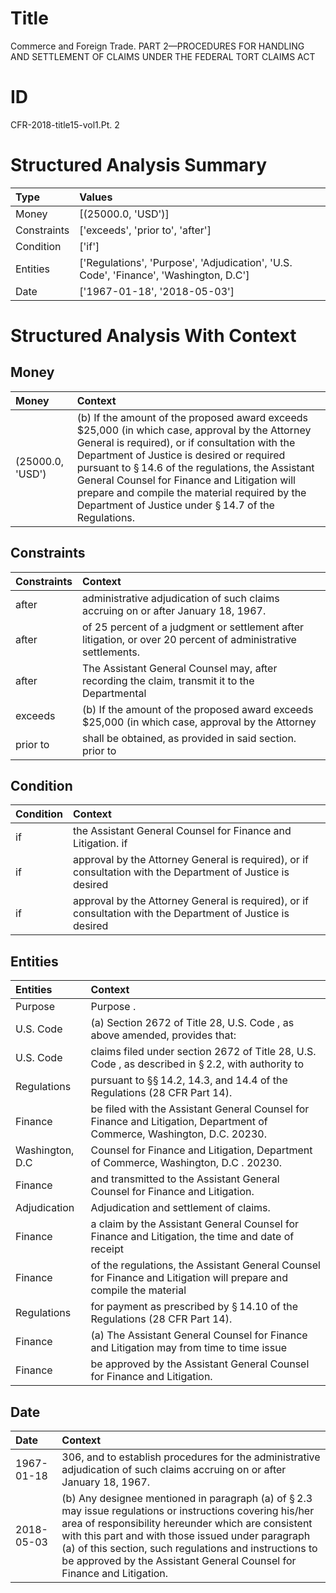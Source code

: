# Title

 Commerce and Foreign Trade. PART 2—PROCEDURES FOR HANDLING AND SETTLEMENT OF CLAIMS UNDER THE FEDERAL TORT CLAIMS ACT


# ID

 CFR-2018-title15-vol1.Pt. 2


# Structured Analysis Summary

| Type        | Values                                                                                |
|:------------|:--------------------------------------------------------------------------------------|
| Money       | [(25000.0, 'USD')]                                                                    |
| Constraints | ['exceeds', 'prior to', 'after']                                                      |
| Condition   | ['if']                                                                                |
| Entities    | ['Regulations', 'Purpose', 'Adjudication', 'U.S. Code', 'Finance', 'Washington, D.C'] |
| Date        | ['1967-01-18', '2018-05-03']                                                          |


# Structured Analysis With Context

 


## Money

| Money            | Context                                                                                                                                                                                                                                                                                                                                                                                                                            |
|:-----------------|:-----------------------------------------------------------------------------------------------------------------------------------------------------------------------------------------------------------------------------------------------------------------------------------------------------------------------------------------------------------------------------------------------------------------------------------|
| (25000.0, 'USD') | (b) If the amount of the proposed award exceeds $25,000 (in which case, approval by the Attorney General is required), or if consultation with the Department of Justice is desired or required pursuant to &#167;&#8201;14.6 of the regulations, the Assistant General Counsel for Finance and Litigation will prepare and compile the material required by the Department of Justice under &#167;&#8201;14.7 of the Regulations. |


## Constraints

| Constraints   | Context                                                                                                        |
|:--------------|:---------------------------------------------------------------------------------------------------------------|
| after         | administrative adjudication of such claims accruing on or after  January 18, 1967.                             |
| after         | of 25 percent of a judgment or settlement after  litigation, or over 20 percent of administrative settlements. |
| after         | The Assistant General Counsel may,  after recording the claim, transmit it to the Departmental                 |
| exceeds       | (b) If the amount of the proposed award  exceeds $25,000 (in which case, approval by the Attorney              |
| prior to      | shall be obtained, as provided in said section. prior to                                                       |


## Condition

| Condition   | Context                                                                                                     |
|:------------|:------------------------------------------------------------------------------------------------------------|
| if          | the Assistant General Counsel for Finance and Litigation. if                                                |
| if          | approval by the Attorney General is required), or if consultation with the Department of Justice is desired |
| if          | approval by the Attorney General is required), or if consultation with the Department of Justice is desired |


## Entities

| Entities        | Context                                                                                                                  |
|:----------------|:-------------------------------------------------------------------------------------------------------------------------|
| Purpose         | Purpose .                                                                                                                |
| U.S. Code       | (a) Section 2672 of Title 28,  U.S. Code , as above amended, provides that:                                              |
| U.S. Code       | claims filed under section 2672 of Title 28, U.S. Code , as described in &#167;&#8201;2.2, with authority to             |
| Regulations     | pursuant to &#167;&#167;&#8201;14.2, 14.3, and 14.4 of the Regulations  (28 CFR Part 14).                                |
| Finance         | be filed with the Assistant General Counsel for Finance  and Litigation, Department of Commerce, Washington, D.C. 20230. |
| Washington, D.C | Counsel for Finance and Litigation, Department of Commerce, Washington, D.C . 20230.                                     |
| Finance         | and transmitted to the Assistant General Counsel for Finance  and Litigation.                                            |
| Adjudication    | Adjudication  and settlement of claims.                                                                                  |
| Finance         | a claim by the Assistant General Counsel for Finance and Litigation, the time and date of receipt                        |
| Finance         | of the regulations, the Assistant General Counsel for Finance and Litigation will prepare and compile the material       |
| Regulations     | for payment as prescribed by &#167;&#8201;14.10 of the Regulations  (28 CFR Part 14).                                    |
| Finance         | (a) The Assistant General Counsel for  Finance and Litigation may from time to time issue                                |
| Finance         | be approved by the Assistant General Counsel for Finance  and Litigation.                                                |


## Date

| Date       | Context                                                                                                                                                                                                                                                                                                                                                              |
|:-----------|:---------------------------------------------------------------------------------------------------------------------------------------------------------------------------------------------------------------------------------------------------------------------------------------------------------------------------------------------------------------------|
| 1967-01-18 | 306, and to establish procedures for the administrative adjudication of such claims accruing on or after January 18, 1967.                                                                                                                                                                                                                                           |
| 2018-05-03 | (b) Any designee mentioned in paragraph (a) of &#167;&#8201;2.3 may issue regulations or instructions covering his/her area of responsibility hereunder which are consistent with this part and with those issued under paragraph (a) of this section, such regulations and instructions to be approved by the Assistant General Counsel for Finance and Litigation. |


